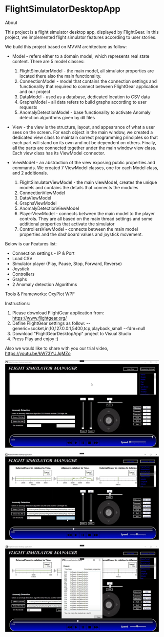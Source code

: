 # FlightSimulatorDesktopApp

About

This project is a flight simulator desktop app, displayed by FlightGear.
In this project, we implemented flight simulator features according to user stories.

We build this project based on MVVM architecture as follow:

- Model - refers either to a domain model, which represents real state content.
  There are 5 model classes:
  1. FlightSimulatorModel - the main model, all simulator properties are located there also the main functionality.
  2. ConnectionModel - model that contains the connection settings and functionality that required to connect between FlightGear application and our project
  3. DataModel - used as a database, dedicated location to CSV data
  4. GraphsModel - all data refers to build graphs according to user requests
  5. AnomalyDetectionModel - base functionality to activate Anomaly detection algorithms given by dll files

- View - the view is the structure, layout, and appearance of what a user sees on the screen.
  For each object in the main window, we created a dedicated view class to maintain correct programming principles so that each part will stand on its own and not be dependent on   others. Finally, all the parts are connected together under the main window view class.
  Each view class has its ViewModel connector.
  
- ViewModel - an abstraction of the view exposing public properties and commands.
  We created 7 ViewModel classes, one for each Model class, and 2 additionals.
  1. FlightSimulatorViewModel - the main viewModel, creates the unique models and contains the details that connects the modules.
  2. ConnectionViewModel
  3. DataViewModel
  4. GraphsViewModel
  5. AnomalyDetectionViewModel
  6. PlayerViewModel - connects between the main model to the player controls. They are all based on the main thread settings and some additional properties that activate the simulator
  7. ControllersViewModel - connects between the main model properties and the dashboard values and joystick movement.

Below is our Features list:
- Connection settings - IP & Port
- Load CSV
- Simulator player (Play, Pause, Stop, Forward, Reverse)
- Joystick
- Controllers
- Graphs
- 2 Anomaly detection Algorithms

Tools & Frameworks:
OxyPlot
WPF

Instructions:
1. Please download FlightGear application from: https://www.flightgear.org/
2. Define FlightGear settings as follow: 
	--generic=socket,in,10,127.0.0.1,5400,tcp,playback_small
--fdm=null
3. Download "FlightGearDesktopApp" project to Visual Studio
4. Press Play and enjoy :)

Also we would like to share with you our trial video,
https://youtu.be/kW73YUJgMZo

![alt text](Extra/Capture.JPG)

![alt text](Extra/Capture1.JPG)

![alt text](Extra/Capture2.JPG)
